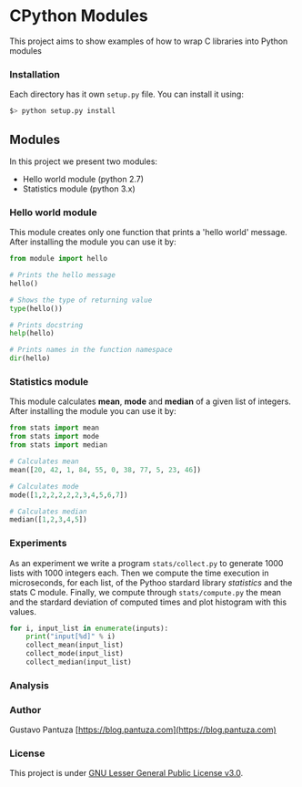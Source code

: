 # CPython Modules
This project aims to show examples of how to wrap C libraries into Python modules


### Installation
Each directory has it own ```setup.py``` file. You can install it using:

```bash
$> python setup.py install
```

## Modules

In this project we present two modules:

* Hello world module (python 2.7)
* Statistics module  (python 3.x)

### Hello world module
This module creates only one function that prints a 'hello world' message. 
After installing the module you can use it by:

```python
from module import hello

# Prints the hello message
hello()

# Shows the type of returning value
type(hello())

# Prints docstring
help(hello)

# Prints names in the function namespace
dir(hello)
```

### Statistics module
This module calculates **mean**, **mode** and **median** of a given list of integers.
After installing the module you can use it by:

```python
from stats import mean
from stats import mode
from stats import median

# Calculates mean
mean([20, 42, 1, 84, 55, 0, 38, 77, 5, 23, 46])

# Calculates mode
mode([1,2,2,2,2,2,3,4,5,6,7])

# Calculates median
median([1,2,3,4,5])
```

### Experiments

As an experiment we write a program ```stats/collect.py``` to generate 1000 lists with 1000 integers each.
Then we compute the time execution in microseconds, for each list, of the Pythoo stardard library *statistics* and the stats C module. Finally, we compute through ```stats/compute.py``` the mean and the stardard deviation of computed times and plot histogram with this values.

```python
for i, input_list in enumerate(inputs):
    print("input[%d]" % i)
    collect_mean(input_list)
    collect_mode(input_list)
    collect_median(input_list)
```

### Analysis



### Author

Gustavo Pantuza [https://blog.pantuza.com](https://blog.pantuza.com)

### License
This project is under [GNU Lesser General Public License v3.0](https://github.com/pantuza/cpython-modules/blob/master/LICENSE).
